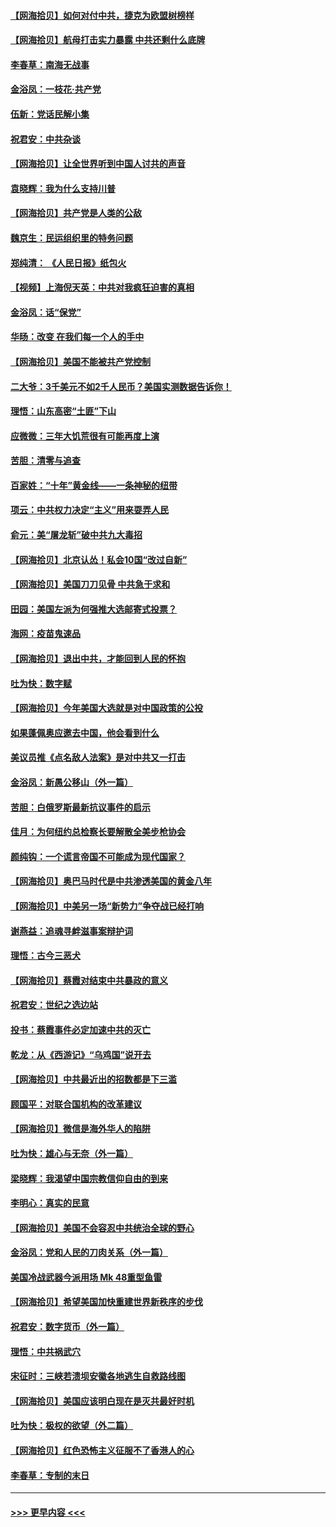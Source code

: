 #### [【网海拾贝】如何对付中共，捷克为欧盟树榜样](../pages/nsc993/n12374209.md?t=09022351) 
#### [【网海拾贝】航母打击实力暴露 中共还剩什么底牌](../pages/nsc993/n12371825.md?t=09022351) 
#### [李春草：南海无战事](../pages/nsc993/n12371159.md?t=09022351) 
#### [金浴凤：一枝花·共产党](../pages/nsc993/n12368757.md?t=09022351) 
#### [伍新：党话民解小集](../pages/nsc993/n12366907.md?t=09022351) 
#### [祝君安：中共杂谈](../pages/nsc993/n12366076.md?t=09022351) 
#### [【网海拾贝】让全世界听到中国人讨共的声音](../pages/nsc993/n12365569.md?t=09022351) 
#### [袁晓辉：我为什么支持川普](../pages/nsc993/n12362670.md?t=09022351) 
#### [【网海拾贝】共产党是人类的公敌](../pages/nsc993/n12363182.md?t=09022351) 
#### [魏京生：民运组织里的特务问题](../pages/nsc993/n12363010.md?t=09022351) 
#### [郑纯清： 《人民日报》纸包火](../pages/nsc993/n12362706.md?t=09022351) 
#### [【视频】上海倪天英：中共对我疯狂迫害的真相](../pages/nsc993/n12356341.md?t=09022351) 
#### [金浴凤：话“保党”](../pages/nsc993/n12361867.md?t=09022351) 
#### [华旸：改变 在我们每一个人的手中](../pages/nsc993/n12361774.md?t=09022351) 
#### [【网海拾贝】美国不能被共产党控制](../pages/nsc993/n12360271.md?t=09022351) 
#### [二大爷：3千美元不如2千人民币？美国实测数据告诉你！](../pages/nsc993/n12358563.md?t=09022351) 
#### [理悟：山东高密“土匪”下山](../pages/nsc993/n12358535.md?t=09022351) 
#### [应微微：三年大饥荒很有可能再度上演](../pages/nsc993/n12358523.md?t=09022351) 
#### [苦胆：清零与追查](../pages/nsc993/n12358501.md?t=09022351) 
#### [百家姓：“十年”黄金线——一条神秘的纽带](../pages/nsc993/n12358319.md?t=09022351) 
#### [项云：中共权力决定“主义”用来耍弄人民](../pages/nsc993/n12358172.md?t=09022351) 
#### [俞元：美“屠龙斩”破中共九大毒招](../pages/nsc993/n12357822.md?t=09022351) 
#### [【网海拾贝】北京认怂！私会10国“改过自新”](../pages/nsc993/n12357784.md?t=09022351) 
#### [【网海拾贝】美国刀刀见骨 中共急于求和](../pages/nsc993/n12355511.md?t=09022351) 
#### [田园：美国左派为何强推大选邮寄式投票？](../pages/nsc993/n12352963.md?t=09022351) 
#### [海网：疫苗鬼速品](../pages/nsc993/n12354438.md?t=09022351) 
#### [【网海拾贝】退出中共，才能回到人民的怀抱](../pages/nsc993/n12352634.md?t=09022351) 
#### [吐为快：数字赋](../pages/nsc993/n12352317.md?t=09022351) 
#### [【网海拾贝】今年美国大选就是对中国政策的公投](../pages/nsc993/n12350973.md?t=09022351) 
#### [如果蓬佩奥应邀去中国，他会看到什么](../pages/nsc993/n12350945.md?t=09022351) 
#### [美议员推《点名敌人法案》是对中共又一打击](../pages/nsc993/n12350765.md?t=09022351) 
#### [金浴凤：新愚公移山（外一篇）](../pages/nsc993/n12350253.md?t=09022351) 
#### [苦胆：白俄罗斯最新抗议事件的启示](../pages/nsc993/n12349989.md?t=09022351) 
#### [佳月：为何纽约总检察长要解散全美步枪协会](../pages/nsc993/n12349939.md?t=09022351) 
#### [颜纯钩：一个谎言帝国不可能成为现代国家？](../pages/nsc993/n12349898.md?t=09022351) 
#### [【网海拾贝】奥巴马时代是中共渗透美国的黄金八年](../pages/nsc993/n12349284.md?t=09022351) 
#### [【网海拾贝】中美另一场“新势力”争夺战已经打响](../pages/nsc993/n12346998.md?t=09022351) 
#### [谢燕益：追魂寻衅滋事案辩护词](../pages/nsc993/n12346892.md?t=09022351) 
#### [理悟：古今三恶犬](../pages/nsc993/n12345190.md?t=09022351) 
#### [【网海拾贝】蔡霞对结束中共暴政的意义](../pages/nsc993/n12344263.md?t=09022351) 
#### [祝君安：世纪之选边站](../pages/nsc993/n12342382.md?t=09022351) 
#### [投书：蔡霞事件必定加速中共的灭亡](../pages/nsc993/n12341881.md?t=09022351) 
#### [乾龙：从《西游记》“乌鸡国”说开去](../pages/nsc993/n12341690.md?t=09022351) 
#### [【网海拾贝】中共最近出的招数都是下三滥](../pages/nsc993/n12341593.md?t=09022351) 
#### [顾国平：对联合国机构的改革建议](../pages/nsc993/n12339928.md?t=09022351) 
#### [【网海拾贝】微信是海外华人的陷阱](../pages/nsc993/n12338868.md?t=09022351) 
#### [吐为快：雄心与无奈（外一篇）](../pages/nsc993/n12338132.md?t=09022351) 
#### [梁晓辉：我渴望中国宗教信仰自由的到来](../pages/nsc993/n12336657.md?t=09022351) 
#### [李明心：真实的民意](../pages/nsc993/n12336089.md?t=09022351) 
#### [【网海拾贝】美国不会容忍中共统治全球的野心](../pages/nsc993/n12336063.md?t=09022351) 
#### [金浴凤：党和人民的刀肉关系（外一篇）](../pages/nsc993/n12335834.md?t=09022351) 
#### [美国冷战武器今派用场 Mk 48重型鱼雷](../pages/nsc993/n12335354.md?t=09022351) 
#### [【网海拾贝】希望美国加快重建世界新秩序的步伐](../pages/nsc993/n12334224.md?t=09022351) 
#### [祝君安：数字货币（外一篇）](../pages/nsc993/n12334186.md?t=09022351) 
#### [理悟：中共祸武穴](../pages/nsc993/n12333962.md?t=09022351) 
#### [宋征时：三峡若溃坝安徽各地逃生自救路线图](../pages/nsc993/n12332450.md?t=09022351) 
#### [【网海拾贝】美国应该明白现在是灭共最好时机](../pages/nsc993/n12332313.md?t=09022351) 
#### [吐为快：极权的欲望（外二篇）](../pages/nsc993/n12332089.md?t=09022351) 
#### [【网海拾贝】红色恐怖主义征服不了香港人的心](../pages/nsc993/n12329296.md?t=09022351) 
#### [李春草：专制的末日](../pages/nsc993/n12329079.md?t=09022351) 

----
#### [ >>> 更早内容 <<< ](../indexes/nsc993-earlier.md)
